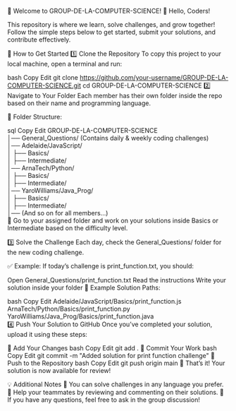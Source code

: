 🚀 Welcome to GROUP-DE-LA-COMPUTER-SCIENCE!
👋 Hello, Coders!

This repository is where we learn, solve challenges, and grow together!
Follow the simple steps below to get started, submit your solutions, and contribute effectively.

📌 How to Get Started
1️⃣ Clone the Repository
To copy this project to your local machine, open a terminal and run:

bash
Copy
Edit
git clone https://github.com/your-username/GROUP-DE-LA-COMPUTER-SCIENCE.git
cd GROUP-DE-LA-COMPUTER-SCIENCE
2️⃣ Navigate to Your Folder
Each member has their own folder inside the repo based on their name and programming language.

📂 Folder Structure:

sql
Copy
Edit
GROUP-DE-LA-COMPUTER-SCIENCE  
│── General_Questions/   (Contains daily & weekly coding challenges)  
│── Adelaide/JavaScript/  
│   ├── Basics/  
│   ├── Intermediate/  
│── ArnaTech/Python/  
│   ├── Basics/  
│   ├── Intermediate/  
│── YaroWilliams/Java_Prog/  
│   ├── Basics/  
│   ├── Intermediate/  
│── (And so on for all members…)  
🔹 Go to your assigned folder and work on your solutions inside Basics or Intermediate based on the difficulty level.

3️⃣ Solve the Challenge
Each day, check the General_Questions/ folder for the new coding challenge.

✅ Example: If today’s challenge is print_function.txt, you should:

Open General_Questions/print_function.txt
Read the instructions
Write your solution inside your folder
📌 Example Solution Paths:

bash
Copy
Edit
Adelaide/JavaScript/Basics/print_function.js  
ArnaTech/Python/Basics/print_function.py  
YaroWilliams/Java_Prog/Basics/print_function.java  
4️⃣ Push Your Solution to GitHub
Once you’ve completed your solution, upload it using these steps:

📌 Add Your Changes
bash
Copy
Edit
git add .
📌 Commit Your Work
bash
Copy
Edit
git commit -m "Added solution for print function challenge"
📌 Push to the Repository
bash
Copy
Edit
git push origin main
🚀 That’s it! Your solution is now available for review!

💡 Additional Notes
🔹 You can solve challenges in any language you prefer.
🔹 Help your teammates by reviewing and commenting on their solutions.
🔹 If you have any questions, feel free to ask in the group discussion!



